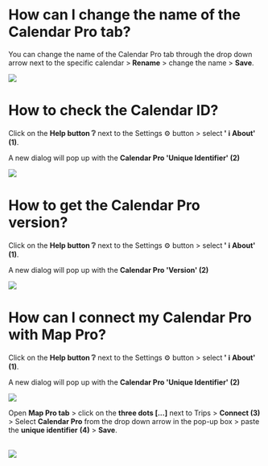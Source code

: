 # How can I change the name of the Calendar Pro tab?

<p class="no-margin">You can change the name of the Calendar Pro tab through the drop down arrow next to the specific calendar &gt;<b> Rename</b> &gt; change the name &gt; <b>Save</b>.</p>
<p class="no-margin"></p>
<div class="intercom-container"><img src="/assets/img/teams-pro/image_92.png"></div>

# How to check the Calendar ID?

<p class="no-margin">Click on the <b>Help button ❔</b> next to the Settings ⚙️ button &gt; select<b> ' ℹ️ About' (1)</b>.</p>
<p class="no-margin"></p>
<p class="no-margin">A new dialog will pop up with the <b>Calendar Pro 'Unique Identifier' (2)</b></p>
<p class="no-margin"></p>
<div class="intercom-container"><img src="/assets/img/teams-pro/image_114.png"></div>

# How to get the Calendar Pro version?

<p class="no-margin">Click on the <b>Help button ❔</b> next to the Settings ⚙️ button &gt; select<b> ' ℹ️ About' (1)</b>.</p>
<p class="no-margin"></p>
<p class="no-margin">A new dialog will pop up with the <b>Calendar Pro 'Version' (2)</b></p>
<p class="no-margin"></p>
<p class="no-margin"></p>
<div class="intercom-container"><img src="/assets/img/teams-pro/image_112.png"></div>

# How can I connect my Calendar Pro with Map Pro?

<p class="no-margin">Click on the <b>Help button ❔</b> next to the Settings ⚙️ button &gt; select<b> ' ℹ️ About' (1)</b>.</p>
<p class="no-margin"></p>
<p class="no-margin">A new dialog will pop up with the <b>Calendar Pro 'Unique Identifier' (2)</b><br></p>
<div class="intercom-container"><img src="/assets/img/teams-pro/image_184.png"></div><p class="no-margin"></p>
<p class="no-margin">Open <b>Map Pro tab</b> &gt; click on the <b>three dots [...]</b> next to Trips &gt; <b>Connect (3) </b>&gt; Select <b>Calendar Pro</b> from the drop down arrow in the pop-up box &gt; paste the <b>unique identifier</b> <b>(4)</b> &gt; <b>Save</b>.<br><br></p>
<div class="intercom-container"><img src="/assets/img/teams-pro/image_185.png"></div>

<Intercom />
<Hubspot />
<Clarity />
<GoogleAnalytics />

